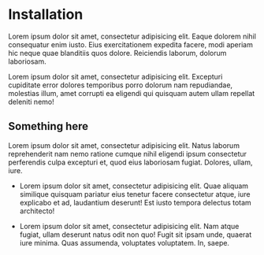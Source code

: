 # Installation

Lorem ipsum dolor sit amet, consectetur adipisicing elit. Eaque dolorem nihil consequatur enim iusto. Eius exercitationem expedita facere, modi aperiam hic neque quae blanditiis quos dolore. Reiciendis laborum, dolorum laboriosam.

Lorem ipsum dolor sit amet, consectetur adipisicing elit. Excepturi cupiditate error dolores temporibus porro dolorum nam repudiandae, molestias illum, amet corrupti ea eligendi qui quisquam autem ullam repellat deleniti nemo!

## Something here

Lorem ipsum dolor sit amet, consectetur adipisicing elit. Natus laborum reprehenderit nam nemo ratione cumque nihil eligendi ipsum consectetur perferendis culpa excepturi et, quod eius laboriosam fugiat. Dolores, ullam, iure.

- Lorem ipsum dolor sit amet, consectetur adipisicing elit. Quae aliquam similique quisquam pariatur eius tenetur facere consectetur atque, iure explicabo et ad, laudantium deserunt! Est iusto tempora delectus totam architecto!

- Lorem ipsum dolor sit amet, consectetur adipisicing elit. Nam atque fugiat, ullam deserunt natus odit non quo! Fugit sit ipsam unde, quaerat iure minima. Quas assumenda, voluptates voluptatem. In, saepe.
